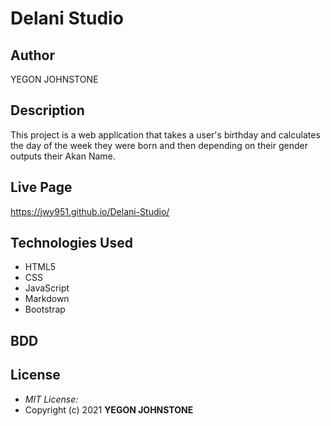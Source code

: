 # Delani Studio

## Author

YEGON JOHNSTONE

## Description

This project is a web application that takes a user's birthday and calculates the day of the week they were born and then depending on their gender outputs their Akan Name. 

## Live Page
https://jwy951.github.io/Delani-Studio/

## Technologies Used

* HTML5
* CSS
* JavaScript
* Markdown
* Bootstrap

## BDD

## License
* *MIT License:*
* Copyright (c) 2021 **YEGON JOHNSTONE**